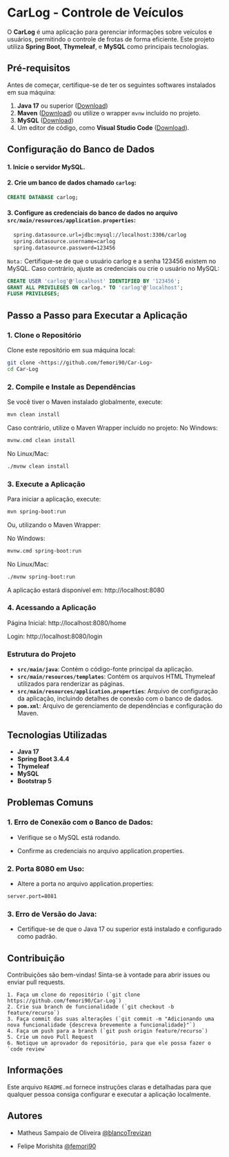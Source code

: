 # CarLog - Controle de Veículos

O **CarLog** é uma aplicação para gerenciar informações sobre veículos e usuários, permitindo o controle de frotas de forma eficiente. Este projeto utiliza **Spring Boot**, **Thymeleaf**, e **MySQL** como principais tecnologias.

## Pré-requisitos

Antes de começar, certifique-se de ter os seguintes softwares instalados em sua máquina:

1. **Java 17** ou superior ([Download](https://www.oracle.com/java/technologies/javase-downloads.html))
2. **Maven** ([Download](https://maven.apache.org/download.cgi)) ou utilize o wrapper `mvnw` incluído no projeto.
3. **MySQL** ([Download](https://dev.mysql.com/downloads/installer/))
4. Um editor de código, como **Visual Studio Code** ([Download](https://code.visualstudio.com/)).

## Configuração do Banco de Dados

#### 1. Inicie o servidor MySQL.
#### 2. Crie um banco de dados chamado `carlog`:
```sql
CREATE DATABASE carlog;
```
#### 3. Configure as credenciais do banco de dados no arquivo `src/main/resources/application.properties`:
```sh
  spring.datasource.url=jdbc:mysql://localhost:3306/carlog
  spring.datasource.username=carlog
  spring.datasource.password=123456 
```

`Nota:` Certifique-se de que o usuário carlog e a senha 123456 existem no MySQL. Caso contrário, ajuste as credenciais ou crie o usuário no MySQL:

  ```sql
  CREATE USER 'carlog'@'localhost' IDENTIFIED BY '123456';
  GRANT ALL PRIVILEGES ON carlog.* TO 'carlog'@'localhost';
  FLUSH PRIVILEGES;
  ```

## Passo a Passo para Executar a Aplicação
### 1. Clone o Repositório
Clone este repositório em sua máquina local:
```sh
git clone <https://github.com/femori90/Car-Log>
cd Car-Log
```

### 2. Compile e Instale as Dependências
Se você tiver o Maven instalado globalmente, execute:
```sh
mvn clean install
```

Caso contrário, utilize o Maven Wrapper incluído no projeto:
No Windows: 
```sh 
mvnw.cmd clean install
```
No Linux/Mac:
```sh 
./mvnw clean install
```

### 3. Execute a Aplicação
Para iniciar a aplicação, execute: 
```sh
mvn spring-boot:run
```

Ou, utilizando o Maven Wrapper:

No Windows: 
```sh
mvnw.cmd spring-boot:run
```

No Linux/Mac: 
```sh
./mvnw spring-boot:run
```

A aplicação estará disponível em: http://localhost:8080

### 4. Acessando a Aplicação
Página Inicial: http://localhost:8080/home

Login: http://localhost:8080/login

### Estrutura do Projeto
- **`src/main/java`**: Contém o código-fonte principal da aplicação.
- **`src/main/resources/templates`**: Contém os arquivos HTML Thymeleaf utilizados para renderizar as páginas.
- **`src/main/resources/application.properties`**: Arquivo de configuração da aplicação, incluindo detalhes de conexão com o banco de dados.
- **`pom.xml`**: Arquivo de gerenciamento de dependências e configuração do Maven.

## Tecnologias Utilizadas
* **Java 17**
* **Spring Boot 3.4.4**
* **Thymeleaf**
* **MySQL**
* **Bootstrap 5**

## Problemas Comuns
### 1. Erro de Conexão com o Banco de Dados:
- Verifique se o MySQL está rodando.

- Confirme as credenciais no arquivo application.properties.

### 2. Porta 8080 em Uso:
- Altere a porta no arquivo application.properties:
```sh 
server.port=8081
```

### 3. Erro de Versão do Java:
- Certifique-se de que o Java 17 ou superior está instalado e configurado como padrão.

## Contribuição
Contribuições são bem-vindas! Sinta-se à vontade para abrir issues ou enviar pull requests.

    1. Faça um clone do repositório (`git clone https://github.com/femori90/Car-Log`)
    2. Crie sua branch de funcionalidade (`git checkout -b feature/recurso`)
    3. Faça commit das suas alterações (`git commit -m "Adicionando uma nova funcionalidade {descreva brevemente a funcionalidade}"`)
    4. Faça um push para a branch (`git push origin feature/recurso`)
    5. Crie um novo Pull Request
    6. Notique um aprovador do repositório, para que ele possa fazer o `code review` 

## Informações
Este arquivo `README.md` fornece instruções claras e detalhadas para que qualquer pessoa consiga configurar e executar a aplicação localmente.

## Autores

- Matheus Sampaio de Oliveira [@blancoTrevizan](https://github.com/blancoTrevizan)

- Felipe Morishita [@femori90](https://github.com/femori90)
